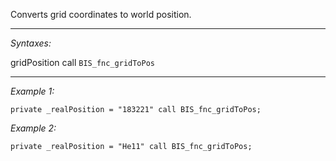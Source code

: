 Converts grid coordinates to world position.


---
*Syntaxes:*

gridPosition call `BIS_fnc_gridToPos`

---
*Example 1:*

```sqf
private _realPosition = "183221" call BIS_fnc_gridToPos;
```

*Example 2:*

```sqf
private _realPosition = "He11" call BIS_fnc_gridToPos;
```